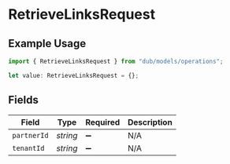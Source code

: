 # RetrieveLinksRequest

## Example Usage

```typescript
import { RetrieveLinksRequest } from "dub/models/operations";

let value: RetrieveLinksRequest = {};
```

## Fields

| Field              | Type               | Required           | Description        |
| ------------------ | ------------------ | ------------------ | ------------------ |
| `partnerId`        | *string*           | :heavy_minus_sign: | N/A                |
| `tenantId`         | *string*           | :heavy_minus_sign: | N/A                |